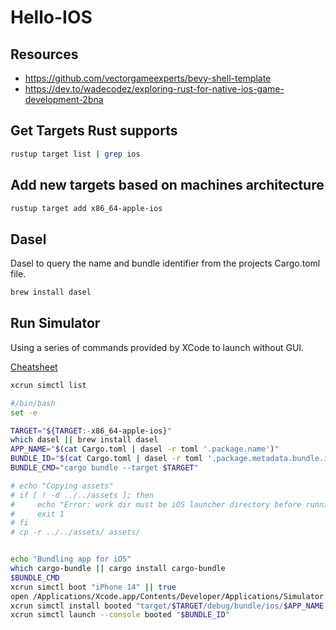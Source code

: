 # Hello-IOS

## Resources
- https://github.com/vectorgameexperts/bevy-shell-template
- https://dev.to/wadecodez/exploring-rust-for-native-ios-game-development-2bna
  
## Get Targets Rust supports

```bash
rustup target list | grep ios
```

## Add new targets based on machines architecture

```bash
rustup target add x86_64-apple-ios
```

## Dasel

Dasel to query the name and bundle identifier from the projects Cargo.toml file.

```bash
brew install dasel
```

## Run Simulator
Using a series of commands provided by XCode to launch without GUI.

[Cheatsheet](https://nshipster.com/simctl/)

```sh
xcrun simctl list
```

```sh
#/bin/bash
set -e

TARGET="${TARGET:-x86_64-apple-ios}"
which dasel || brew install dasel
APP_NAME="$(cat Cargo.toml | dasel -r toml '.package.name')"
BUNDLE_ID="$(cat Cargo.toml | dasel -r toml '.package.metadata.bundle.identifier')"
BUNDLE_CMD="cargo bundle --target $TARGET"

# echo "Copying assets"
# if [ ! -d ../../assets ]; then
#     echo "Error: work dir must be iOS launcher directory before running this script"
#     exit 1
# fi
# cp -r ../../assets/ assets/


echo "Bundling app for iOS"
which cargo-bundle || cargo install cargo-bundle
$BUNDLE_CMD
xcrun simctl boot "iPhone 14" || true
open /Applications/Xcode.app/Contents/Developer/Applications/Simulator.app
xcrun simctl install booted "target/$TARGET/debug/bundle/ios/$APP_NAME.app"
xcrun simctl launch --console booted "$BUNDLE_ID"
```
